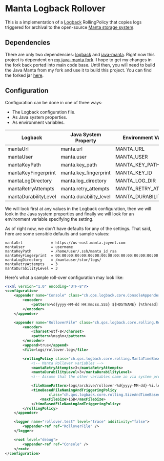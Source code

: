Manta Logback Rollover
======================

This is a implementation of a [Logback](http://logback.qos.ch/) RollingPolicy
that copies logs triggered for archival to the open-source
[Manta storage system](https://apidocs.joyent.com/manta/).

Dependencies
------------

There are only two dependencies: [logback](http://logback.qos.ch/) and
[java-manta](https://github.com/joyent/java-manta). Right now this project
is dependent on [my java-manta fork](https://github.com/dekobon/java-manta).
I hope to get my changes in the fork back ported into main code base. Until
then, you will need to build the Java Manta from my fork and use it to build
this project. You can find the forked jar
[here](https://github.com/dekobon/java-manta/releases/tag/1.5.2-dekobon-fork).

Configuration
-------------

Configuration can be done in one of three ways:

 * The Logback configuration file.
 * As Java system properties.
 * As environment variables.

| Logback               | Java System Property   | Environment Variable   |
| --------------------- | ---------------------- | ---------------------- |
| mantaUrl              | manta.url              | MANTA_URL              |
| mantaUser             | manta.user             | MANTA_USER             |
| mantaKeyPath          | manta.key_path         | MANTA_KEY_PATH         |
| mantaKeyFingerprint   | manta.key_fingerprint  | MANTA_KEY_ID           |
| mantaLogDirectory     | manta.log_directory    | MANTA_LOG_DIR          |
| mantaRetryAttempts    | manta.retry_attempts   | MANTA_RETRY_ATTEMPTS   |
| mantaDurabilityLevel  | manta.durability_level | MANTA_DURABILITY_LEVEL |

We will look first at any values in the Logback configuration, then we will
look in the Java system properties and finally we will look for an environment
variable specifying the setting.

As of right now, we don't have defaults for any of the settings. That said,
here are some sensible defaults and sample values:

```
mantaUrl             = https://us-east.manta.joyent.com
mantaUser            = username
mantaKeyPath         = /home/user/.ssh/manta_id_rsa
mantaKeyFingerprint  = 00:00:00:00:00:00:00:00:00:00:00:00:00:00:00:00
mantaLogDirectory    = /mantauser/stor/logs/
mantaRetryAttempts   = 3
mantaDurabilityLevel = 3
```

Here's what a sample roll-over configuration may look like:

```xml
<?xml version="1.0" encoding="UTF-8"?>
<configuration>
    <appender name="Console" class="ch.qos.logback.core.ConsoleAppender">
        <encoder>
            <pattern>%d{yyyy-MM-dd HH:mm:ss.SSS} ${HOSTNAME} [%thread] %-5level [%X{tracker}] %logger - %msg%n</pattern>
        </encoder>
    </appender>

    <appender name="RolloverFile" class="ch.qos.logback.core.rolling.RollingFileAppender">
        <encoder>
            <charset>utf-8</charset>
            <pattern>%msg%n</pattern>
        </encoder>
        <append>true</append>
        <file>logs/rollover.log</file>

        <rollingPolicy class="ch.qos.logback.core.rolling.MantaTimeBasedRollingPolicy">
            <!-- Manta Rollover variables -->
            <mantaRetryAttempts>3</mantaRetryAttempts>
            <mantaDurabilityLevel>3</mantaDurabilityLevel>
            <!-- Assume that the other variables came in via system properies -->

            <fileNamePattern>logs/archive/rollover-%d{yyyy-MM-dd}-%i.log.gz</fileNamePattern>
            <timeBasedFileNamingAndTriggeringPolicy
                    class="ch.qos.logback.core.rolling.SizeAndTimeBasedFNATP">
                <maxFileSize>1GB</maxFileSize>
            </timeBasedFileNamingAndTriggeringPolicy>
        </rollingPolicy>
    </appender>

    <logger name="rollover.test" level="trace" additivity="false">
        <appender-ref ref="RolloverFile" />
    </logger>

    <root level="debug">
        <appender-ref ref="Console" />
    </root>
</configuration>
```
